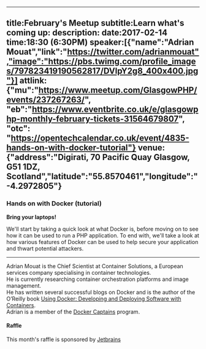 ----
title:February's Meetup
subtitle:Learn what's coming up:
description:
date:2017-02-14
time:18:30 (6:30PM)
speaker:[{"name":"Adrian Mouat","link":"https://twitter.com/adrianmouat","image":"https://pbs.twimg.com/profile_images/797823419190562817/DVlpY2g8_400x400.jpg"}]
attlink:{"mu":"https://www.meetup.com/GlasgowPHP/events/237267263/", "eb":"https://www.eventbrite.co.uk/e/glasgowphp-monthly-february-tickets-31564679807", "otc": "https://opentechcalendar.co.uk/event/4835-hands-on-with-docker-tutorial"}
venue:{"address":"Digirati, 70 Pacific Quay Glasgow, G51 1DZ, Scotland","latitude":"55.8570461","longitude":"-4.2972805"}
----

### Hands on with Docker (tutorial) 

**Bring your laptops!**  

We'll start by taking a quick look at what Docker is, before moving on to see how it can be used to run a PHP application. 
To end with, we'll take a look at how various features of Docker can be used to help secure your application and thwart potential attackers.

---
Adrian Mouat is the Chief Scientist at Container Solutions, a European services company specialising in container technologies.  
He is currently researching container orchestration platforms and image management.  
He has written several successful blogs on Docker and is the author of the O’Reilly book [Using Docker: Developing and Deploying Software with Containers][2].  
Adrian is a member of the [Docker Captains][3] program.


#### Raffle

This month's raffle is sponsored by [Jetbrains][1]

[1]: https://www.jetbrains.com/
[2]: http://shop.oreilly.com/product/0636920035671.do
[3]: https://www.docker.com/community/docker-captains
